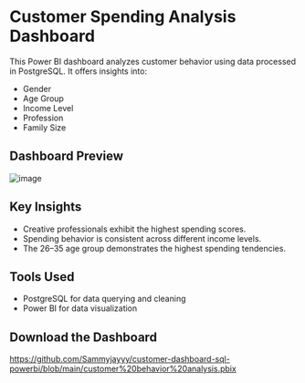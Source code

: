 # Customer Spending Analysis Dashboard

This Power BI dashboard analyzes customer behavior using data processed in PostgreSQL. It offers insights into:

- Gender
- Age Group
- Income Level
- Profession
- Family Size

## Dashboard Preview

![image](https://github.com/user-attachments/assets/43c645c8-edf4-4c13-b05a-fa58d60db245)

## Key Insights

- Creative professionals exhibit the highest spending scores.
- Spending behavior is consistent across different income levels.
- The 26–35 age group demonstrates the highest spending tendencies.

## Tools Used

- PostgreSQL for data querying and cleaning
- Power BI for data visualization

## Download the Dashboard

https://github.com/Sammyjayyy/customer-dashboard-sql-powerbi/blob/main/customer%20behavior%20analysis.pbix

